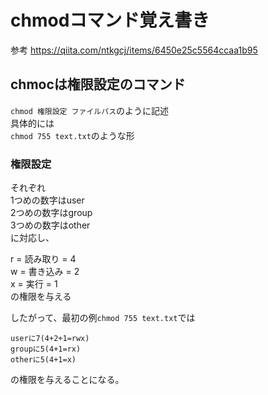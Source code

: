 # chmodコマンド覚え書き
参考
https://qiita.com/ntkgcj/items/6450e25c5564ccaa1b95

## chmocは権限設定のコマンド
```chmod 権限設定 ファイルパス```のように記述  
具体的には  
```chmod 755 text.txt```のような形
### 権限設定
それぞれ  
1つめの数字はuser  
2つめの数字はgroup  
3つめの数字はother  
に対応し、  

r = 読み取り = 4  
w = 書き込み = 2  
x = 実行 = 1  
の権限を与える  

したがって、最初の例```chmod 755 text.txt```では
```
userに7(4+2+1=rwx)
groupに5(4+1=rx)
otherに5(4+1=x)
```
の権限を与えることになる。
